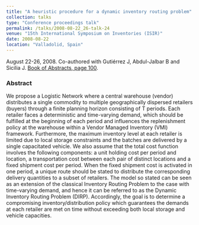 ```yaml
---
title: "A heuristic procedure for a dynamic inventory routing problem"
collection: talks
type: "Conference proceedings talk"
permalink: /talks/2008-08-22_26-talk-24
venue: "15th International Symposium on Inventories (ISIR)"
date: 2008-08-22
location: "Valladolid, Spain"
---
```

August 22-26, 2008. Co-authored with Gutiérrez J, Abdul-Jalbar B and Sicilia J.
[Book of Abstracts, page 100](https://isir.hu/wp-content/uploads/2013/05/ISIR_konyv_20080807_HR_final.pdf#page=100).

### Abstract
We propose a Logistic Network where a central warehouse (vendor) distributes a single commodity to multiple geographically dispersed retailers (buyers) through a finite planning horizon consisting of T periods. Each retailer faces a deterministic and time-varying demand, which should be fulfilled at the beginning of each period and influences the replenishment policy at the warehouse within a Vendor Managed Inventory (VMI) framework. Furthermore, the maximum inventory level at each retailer is limited due to local storage constraints and the batches are delivered by a single capacitated vehicle. We also assume that the total cost function involves the following components: a unit holding cost per period and location, a transportation cost between each pair of distinct locations and a fixed shipment cost per period. When the fixed shipment cost is activated in one period, a unique route should be stated to distribute the corresponding delivery quantities to a subset of retailers. The model so stated can be seen as an extension of the classical Inventory Routing Problem to the case with time-varying demand, and hence it can be referred to as the Dynamic Inventory Routing Problem (DIRP). Accordingly, the goal is to determine a compromising inventory/distribution policy which guarantees the demands at each retailer are met on time without exceeding
both local storage and vehicle capacities.